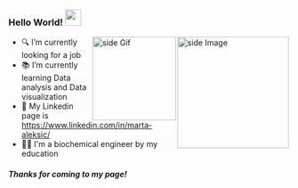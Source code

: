 ### Hello World!  <img src="https://github.com/sciencepal/sciencepal/blob/master/assets/Hi.gif" width="29px">


<img src="https://github.com/sciencepal/sciencepal/blob/master/assets/life_balance.gif" alt="side Image" align="right" width="200" height="auto" />
<a href="https://ko-fi.com/sciencepal"> <img src="https://media3.giphy.com/media/ZEB6yFbLnhyQf7g3hn/giphy.gif" alt="side Gif" align="right" width="150" height="auto"/> </a>


- 🔍 I’m currently looking for a job
- 📚 I’m currently learning Data analysis and Data visualization
- 💬 My Linkedin page is https://www.linkedin.com/in/marta-aleksic/
- 👩‍🎓 I'm a biochemical engineer by my education



#####  Thanks for coming to my page!
